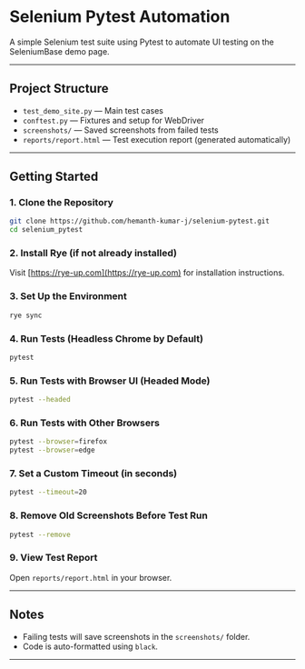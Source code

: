 # Selenium Pytest Automation

A simple Selenium test suite using Pytest to automate UI testing on the SeleniumBase demo page.

---

## Project Structure

- `test_demo_site.py` — Main test cases
- `conftest.py` — Fixtures and setup for WebDriver
- `screenshots/` — Saved screenshots from failed tests
- `reports/report.html` — Test execution report (generated automatically)

---

## Getting Started

### 1. Clone the Repository
```bash
git clone https://github.com/hemanth-kumar-j/selenium-pytest.git
cd selenium_pytest
```

### 2. Install Rye (if not already installed)
Visit [https://rye-up.com](https://rye-up.com) for installation instructions.

### 3. Set Up the Environment
```bash
rye sync
```

### 4. Run Tests (Headless Chrome by Default)
```bash
pytest
```

### 5. Run Tests with Browser UI (Headed Mode)
```bash
pytest --headed
```

### 6. Run Tests with Other Browsers
```bash
pytest --browser=firefox
pytest --browser=edge
```

### 7. Set a Custom Timeout (in seconds)
```bash
pytest --timeout=20
```

### 8. Remove Old Screenshots Before Test Run
```bash
pytest --remove
```

### 9. View Test Report
Open `reports/report.html` in your browser.

---

## Notes

- Failing tests will save screenshots in the `screenshots/` folder.
- Code is auto-formatted using `black`.

---
